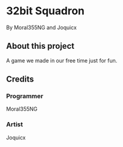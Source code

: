 # 32bit Squadron
By Moral355NG and Joquicx
## About this project
A game we made in our free time just for fun.
## Credits
### Programmer
Moral355NG
### Artist
Joquicx

